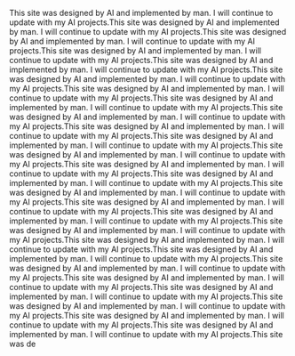 

This site was designed by AI and implemented by man. I will continue to update with my AI projects.This site was designed by AI and implemented by man. I will continue to update with my AI projects.This site was designed by AI and implemented by man. I will continue to update with my AI projects.This site was designed by AI and implemented by man. I will continue to update with my AI projects.This site was designed by AI and implemented by man. I will continue to update with my AI projects.This site was designed by AI and implemented by man. I will continue to update with my AI projects.This site was designed by AI and implemented by man. I will continue to update with my AI projects.This site was designed by AI and implemented by man. I will continue to update with my AI projects.This site was designed by AI and implemented by man. I will continue to update with my AI projects.This site was designed by AI and implemented by man. I will continue to update with my AI projects.This site was designed by AI and implemented by man. I will continue to update with my AI projects.This site was designed by AI and implemented by man. I will continue to update with my AI projects.This site was designed by AI and implemented by man. I will continue to update with my AI projects.This site was designed by AI and implemented by man. I will continue to update with my AI projects.This site was designed by AI and implemented by man. I will continue to update with my AI projects.This site was designed by AI and implemented by man. I will continue to update with my AI projects.This site was designed by AI and implemented by man. I will continue to update with my AI projects.This site was designed by AI and implemented by man. I will continue to update with my AI projects.This site was designed by AI and implemented by man. I will continue to update with my AI projects.This site was designed by AI and implemented by man. I will continue to update with my AI projects.This site was designed by AI and implemented by man. I will continue to update with my AI projects.This site was designed by AI and implemented by man. I will continue to update with my AI projects.This site was designed by AI and implemented by man. I will continue to update with my AI projects.This site was designed by AI and implemented by man. I will continue to update with my AI projects.This site was designed by AI and implemented by man. I will continue to update with my AI projects.This site was designed by AI and implemented by man. I will continue to update with my AI projects.This site was de